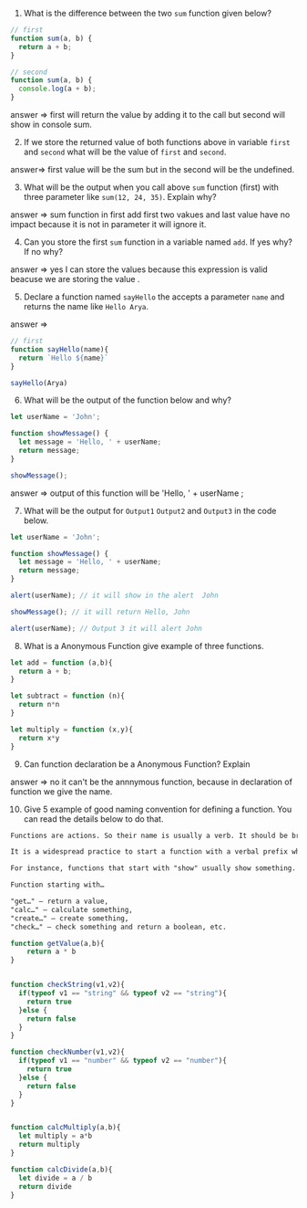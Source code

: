 1. What is the difference between the two `sum` function given below?

```js
// first
function sum(a, b) {
  return a + b;
}

// second
function sum(a, b) {
  console.log(a + b);
}
```

answer => first will return the value by adding it to the call but second will show in console sum.


2. If we store the returned value of both functions above in variable `first` and `second` what will be the value of `first` and `second`.

answer=> first value will be the sum but in the second will be the undefined.


3. What will be the output when you call above `sum` function (first) with three parameter like `sum(12, 24, 35)`. Explain why?

answer => sum function in first add first two vakues and last value have no impact because it is not in parameter it will ignore it.

4. Can you store the first `sum` function in a variable named `add`. If yes why? If no why?

answer => yes I can store the values because this expression is valid beacuse we are storing the value .

5. Declare a function named `sayHello` the accepts a parameter `name` and returns the name like `Hello Arya`.

answer => 
```js 
// first
function sayHello(name){
  return `Hello ${name}`
}

sayHello(Arya)

```


6. What will be the output of the function below and why?

```js
let userName = 'John';

function showMessage() {
  let message = 'Hello, ' + userName;
  return message;
}

showMessage();
```
answer => output of this function will be 'Hello, ' + userName ;


7. What will be the output for `Output1` `Output2` and `Output3` in the code below.

```js
let userName = 'John';

function showMessage() {
  let message = 'Hello, ' + userName;
  return message;
}

alert(userName); // it will show in the alert  John

showMessage(); // it will return Hello, John

alert(userName); // Output 3 it will alert John
```

8. What is a Anonymous Function give example of three functions.

```js
let add = function (a,b){
  return a + b;
}

let subtract = function (n){
  return n*n
}

let multiply = function (x,y){
  return x*y
}

```

9. Can function declaration be a Anonymous Function? Explain

answer => no it can't be the annnymous function, because in declaration of function we give the name.

10. Give 5 example of good naming convention for defining a function. You can read the details below to do that.

```md
Functions are actions. So their name is usually a verb. It should be brief, as accurate as possible and describe what the function does, so that someone reading the code gets an indication of what the function does.

It is a widespread practice to start a function with a verbal prefix which vaguely describes the action. There must be an agreement within the team on the meaning of the prefixes.

For instance, functions that start with "show" usually show something.

Function starting with…

"get…" – return a value,
"calc…" – calculate something,
"create…" – create something,
"check…" – check something and return a boolean, etc.
```



```js
function getValue(a,b){
    return a * b
}


function checkString(v1,v2){
  if(typeof v1 == "string" && typeof v2 == "string"){
    return true
  }else {
    return false
  }
}

function checkNumber(v1,v2){
  if(typeof v1 == "number" && typeof v2 == "number"){
    return true
  }else {
    return false
  }
}


function calcMultiply(a,b){
  let multiply = a*b
  return multiply
}

function calcDivide(a,b){
  let divide = a / b
  return divide
}


```


